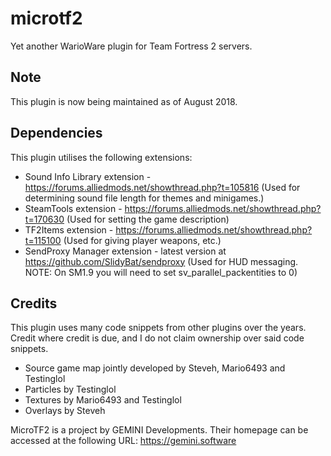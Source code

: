 # microtf2
Yet another WarioWare plugin for Team Fortress 2 servers.

## Note
This plugin is now being maintained as of August 2018. 

## Dependencies
This plugin utilises the following extensions:
- Sound Info Library extension - https://forums.alliedmods.net/showthread.php?t=105816  (Used for determining sound file length for themes and minigames.)
- SteamTools extension - https://forums.alliedmods.net/showthread.php?t=170630 (Used for setting the game description)
- TF2Items extension - https://forums.alliedmods.net/showthread.php?t=115100 (Used for giving player weapons, etc.)
- SendProxy Manager extension - latest version at https://github.com/SlidyBat/sendproxy (Used for HUD messaging. NOTE: On SM1.9 you will need to set sv_parallel_packentities to 0)

## Credits
This plugin uses many code snippets from other plugins over the years. Credit where credit is due, and I do not claim ownership over said code snippets.

- Source game map jointly developed by Steveh, Mario6493 and Testinglol
- Particles by Testinglol
- Textures by Mario6493 and Testinglol
- Overlays by Steveh

MicroTF2 is a project by GEMINI Developments. Their homepage can be accessed at the following URL: https://gemini.software
